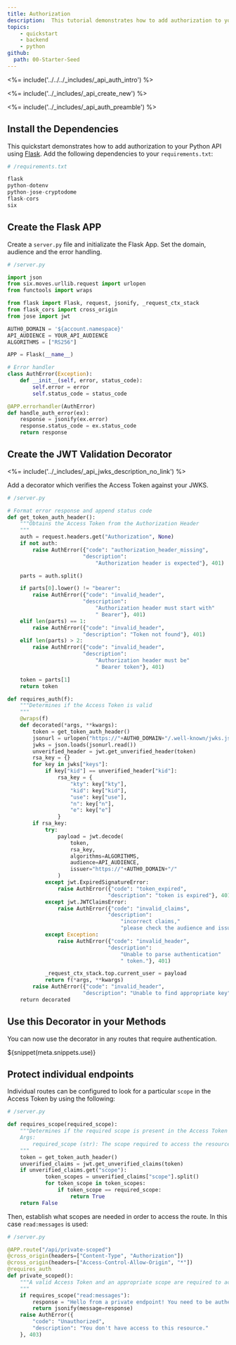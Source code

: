```yaml
---
title: Authorization
description:  This tutorial demonstrates how to add authorization to your Python [Flask](http://flask.pocoo.org/) API.
topics:
    - quickstart
    - backend
    - python
github:
  path: 00-Starter-Seed
---
```


<%= include('../../../_includes/_api_auth_intro') %>

<%= include('../_includes/_api_create_new') %>

<%= include('../_includes/_api_auth_preamble') %>

## Install the Dependencies

This quickstart demonstrates how to add authorization to your Python API using [Flask](http://flask.pocoo.org/). Add the following dependencies to your `requirements.txt`:

```python
# /requirements.txt

flask
python-dotenv
python-jose-cryptodome
flask-cors
six
```

## Create the Flask APP

Create a `server.py` file and initializate the Flask App. Set the domain, audience and the error handling.

```python
# /server.py

import json
from six.moves.urllib.request import urlopen
from functools import wraps

from flask import Flask, request, jsonify, _request_ctx_stack
from flask_cors import cross_origin
from jose import jwt

AUTH0_DOMAIN = '${account.namespace}'
API_AUDIENCE = YOUR_API_AUDIENCE
ALGORITHMS = ["RS256"]

APP = Flask(__name__)

# Error handler
class AuthError(Exception):
    def __init__(self, error, status_code):
        self.error = error
        self.status_code = status_code

@APP.errorhandler(AuthError)
def handle_auth_error(ex):
    response = jsonify(ex.error)
    response.status_code = ex.status_code
    return response
```

## Create the JWT Validation Decorator

<%= include('../_includes/_api_jwks_description_no_link') %>

Add a decorator which verifies the Access Token against your JWKS.

```python
# /server.py

# Format error response and append status code
def get_token_auth_header():
    """Obtains the Access Token from the Authorization Header
    """
    auth = request.headers.get("Authorization", None)
    if not auth:
        raise AuthError({"code": "authorization_header_missing",
                        "description":
                            "Authorization header is expected"}, 401)

    parts = auth.split()

    if parts[0].lower() != "bearer":
        raise AuthError({"code": "invalid_header",
                        "description":
                            "Authorization header must start with"
                            " Bearer"}, 401)
    elif len(parts) == 1:
        raise AuthError({"code": "invalid_header",
                        "description": "Token not found"}, 401)
    elif len(parts) > 2:
        raise AuthError({"code": "invalid_header",
                        "description":
                            "Authorization header must be"
                            " Bearer token"}, 401)

    token = parts[1]
    return token

def requires_auth(f):
    """Determines if the Access Token is valid
    """
    @wraps(f)
    def decorated(*args, **kwargs):
        token = get_token_auth_header()
        jsonurl = urlopen("https://"+AUTH0_DOMAIN+"/.well-known/jwks.json")
        jwks = json.loads(jsonurl.read())
        unverified_header = jwt.get_unverified_header(token)
        rsa_key = {}
        for key in jwks["keys"]:
            if key["kid"] == unverified_header["kid"]:
                rsa_key = {
                    "kty": key["kty"],
                    "kid": key["kid"],
                    "use": key["use"],
                    "n": key["n"],
                    "e": key["e"]
                }
        if rsa_key:
            try:
                payload = jwt.decode(
                    token,
                    rsa_key,
                    algorithms=ALGORITHMS,
                    audience=API_AUDIENCE,
                    issuer="https://"+AUTH0_DOMAIN+"/"
                )
            except jwt.ExpiredSignatureError:
                raise AuthError({"code": "token_expired",
                                "description": "token is expired"}, 401)
            except jwt.JWTClaimsError:
                raise AuthError({"code": "invalid_claims",
                                "description":
                                    "incorrect claims,"
                                    "please check the audience and issuer"}, 401)
            except Exception:
                raise AuthError({"code": "invalid_header",
                                "description":
                                    "Unable to parse authentication"
                                    " token."}, 401)

            _request_ctx_stack.top.current_user = payload
            return f(*args, **kwargs)
        raise AuthError({"code": "invalid_header",
                        "description": "Unable to find appropriate key"}, 401)
    return decorated
```

## Use this Decorator in your Methods

You can now use the decorator in any routes that require authentication.

${snippet(meta.snippets.use)}

## Protect individual endpoints

Individual routes can be configured to look for a particular `scope` in the Access Token by using the following:

```python
# /server.py

def requires_scope(required_scope):
    """Determines if the required scope is present in the Access Token
    Args:
        required_scope (str): The scope required to access the resource
    """
    token = get_token_auth_header()
    unverified_claims = jwt.get_unverified_claims(token)
    if unverified_claims.get("scope"):
            token_scopes = unverified_claims["scope"].split()
            for token_scope in token_scopes:
                if token_scope == required_scope:
                    return True
    return False
```

Then, establish what scopes are needed in order to access the route. In this case `read:messages` is used:

```python
# /server.py

@APP.route("/api/private-scoped")
@cross_origin(headers=["Content-Type", "Authorization"])
@cross_origin(headers=["Access-Control-Allow-Origin", "*"])
@requires_auth
def private_scoped():
    """A valid Access Token and an appropriate scope are required to access this route
    """
    if requires_scope("read:messages"):
        response = "Hello from a private endpoint! You need to be authenticated and have a scope of read:messages to see this."
        return jsonify(message=response)
    raise AuthError({
        "code": "Unauthorized",
        "description": "You don't have access to this resource."
    }, 403)
```
